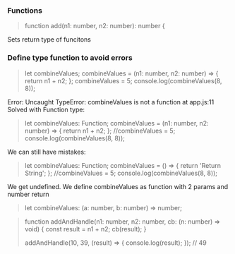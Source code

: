 ### Functions

> function add(n1: number, n2: number): number {

Sets return type of funcitons

### Define type function to avoid errors

> let combineValues;
> combineValues = (n1: number, n2: number) => { return n1 + n2; };
> combineValues = 5;
> console.log(combineValues(8, 8));

Error: Uncaught TypeError: combineValues is not a function at app.js:11
Solved with Function type:

> let combineValues: Function;
> combineValues = (n1: number, n2: number) => { return n1 + n2; };
> //combineValues = 5;
> console.log(combineValues(8, 8));

We can still have mistakes:

> let combineValues: Function;
> combineValues = () => { return 'Return String'; };
> //combineValues = 5;
> console.log(combineValues(8, 8));

We get undefined. We define combineValues as function with 2 params and number return

> let combineValues: (a: number, b: number) => number;

> function addAndHandle(n1: number, n2: number, cb: (n: number) => void) {
> const result = n1 + n2;
> cb(result);
> }
>
> addAndHandle(10, 39, (result) => { console.log(result); }); // 49
